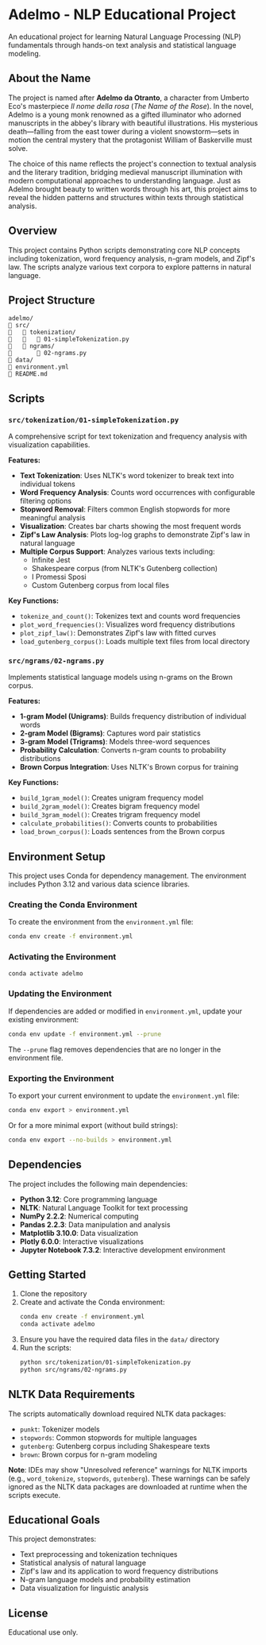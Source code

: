 # Adelmo - NLP Educational Project

An educational project for learning Natural Language Processing (NLP) fundamentals through hands-on text analysis and statistical language modeling.

## About the Name

The project is named after **Adelmo da Otranto**, a character from Umberto Eco's masterpiece *Il nome della rosa* (*The Name of the Rose*). In the novel, Adelmo is a young monk renowned as a gifted illuminator who adorned manuscripts in the abbey's library with beautiful illustrations. His mysterious death—falling from the east tower during a violent snowstorm—sets in motion the central mystery that the protagonist William of Baskerville must solve.

The choice of this name reflects the project's connection to textual analysis and the literary tradition, bridging medieval manuscript illumination with modern computational approaches to understanding language. Just as Adelmo brought beauty to written words through his art, this project aims to reveal the hidden patterns and structures within texts through statistical analysis.

## Overview

This project contains Python scripts demonstrating core NLP concepts including tokenization, word frequency analysis, n-gram models, and Zipf's law. The scripts analyze various text corpora to explore patterns in natural language.

## Project Structure

```
adelmo/
   src/
      tokenization/
         01-simpleTokenization.py
      ngrams/
          02-ngrams.py
   data/
   environment.yml
   README.md
```

## Scripts

### `src/tokenization/01-simpleTokenization.py`

A comprehensive script for text tokenization and frequency analysis with visualization capabilities.

**Features:**
- **Text Tokenization**: Uses NLTK's word tokenizer to break text into individual tokens
- **Word Frequency Analysis**: Counts word occurrences with configurable filtering options
- **Stopword Removal**: Filters common English stopwords for more meaningful analysis
- **Visualization**: Creates bar charts showing the most frequent words
- **Zipf's Law Analysis**: Plots log-log graphs to demonstrate Zipf's law in natural language
- **Multiple Corpus Support**: Analyzes various texts including:
  - Infinite Jest
  - Shakespeare corpus (from NLTK's Gutenberg collection)
  - I Promessi Sposi
  - Custom Gutenberg corpus from local files

**Key Functions:**
- `tokenize_and_count()`: Tokenizes text and counts word frequencies
- `plot_word_frequencies()`: Visualizes word frequency distributions
- `plot_zipf_law()`: Demonstrates Zipf's law with fitted curves
- `load_gutenberg_corpus()`: Loads multiple text files from local directory

### `src/ngrams/02-ngrams.py`

Implements statistical language models using n-grams on the Brown corpus.

**Features:**
- **1-gram Model (Unigrams)**: Builds frequency distribution of individual words
- **2-gram Model (Bigrams)**: Captures word pair statistics
- **3-gram Model (Trigrams)**: Models three-word sequences
- **Probability Calculation**: Converts n-gram counts to probability distributions
- **Brown Corpus Integration**: Uses NLTK's Brown corpus for training

**Key Functions:**
- `build_1gram_model()`: Creates unigram frequency model
- `build_2gram_model()`: Creates bigram frequency model
- `build_3gram_model()`: Creates trigram frequency model
- `calculate_probabilities()`: Converts counts to probabilities
- `load_brown_corpus()`: Loads sentences from the Brown corpus

## Environment Setup

This project uses Conda for dependency management. The environment includes Python 3.12 and various data science libraries.

### Creating the Conda Environment

To create the environment from the `environment.yml` file:

```bash
conda env create -f environment.yml
```

### Activating the Environment

```bash
conda activate adelmo
```

### Updating the Environment

If dependencies are added or modified in `environment.yml`, update your existing environment:

```bash
conda env update -f environment.yml --prune
```

The `--prune` flag removes dependencies that are no longer in the environment file.

### Exporting the Environment

To export your current environment to update the `environment.yml` file:

```bash
conda env export > environment.yml
```

Or for a more minimal export (without build strings):

```bash
conda env export --no-builds > environment.yml
```

## Dependencies

The project includes the following main dependencies:

- **Python 3.12**: Core programming language
- **NLTK**: Natural Language Toolkit for text processing
- **NumPy 2.2.2**: Numerical computing
- **Pandas 2.2.3**: Data manipulation and analysis
- **Matplotlib 3.10.0**: Data visualization
- **Plotly 6.0.0**: Interactive visualizations
- **Jupyter Notebook 7.3.2**: Interactive development environment

## Getting Started

1. Clone the repository
2. Create and activate the Conda environment:
   ```bash
   conda env create -f environment.yml
   conda activate adelmo
   ```
3. Ensure you have the required data files in the `data/` directory
4. Run the scripts:
   ```bash
   python src/tokenization/01-simpleTokenization.py
   python src/ngrams/02-ngrams.py
   ```

## NLTK Data Requirements

The scripts automatically download required NLTK data packages:
- `punkt`: Tokenizer models
- `stopwords`: Common stopwords for multiple languages
- `gutenberg`: Gutenberg corpus including Shakespeare texts
- `brown`: Brown corpus for n-gram modeling

**Note**: IDEs may show "Unresolved reference" warnings for NLTK imports (e.g., `word_tokenize`, `stopwords`, `gutenberg`). These warnings can be safely ignored as the NLTK data packages are downloaded at runtime when the scripts execute.

## Educational Goals

This project demonstrates:
- Text preprocessing and tokenization techniques
- Statistical analysis of natural language
- Zipf's law and its application to word frequency distributions
- N-gram language models and probability estimation
- Data visualization for linguistic analysis

## License

Educational use only.
